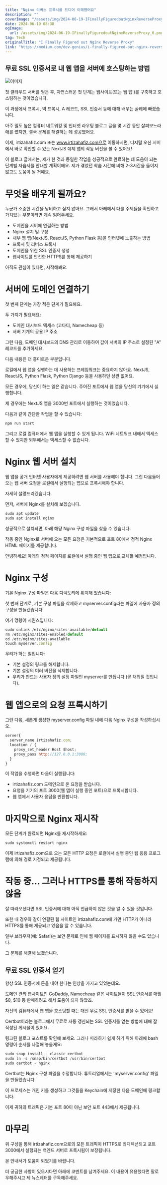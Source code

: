 ```yaml
---
title: "Nginx 리버스 프록시를 드디어 이해했어요"
description: ""
coverImage: "/assets/img/2024-06-19-IFinallyFiguredoutNginxReverseProxy_0.png"
date: 2024-06-19 08:38
ogImage: 
  url: /assets/img/2024-06-19-IFinallyFiguredoutNginxReverseProxy_0.png
tag: Tech
originalTitle: "I Finally Figured out Nginx Reverse Proxy"
link: "https://medium.com/dev-genius/i-finally-figured-out-nginx-reverse-proxy-b9c050f16db7"
---
```



## 무료 SSL 인증서로 내 웹 앱을 서버에 호스팅하는 방법

![이미지](/assets/img/2024-06-19-IFinallyFiguredoutNginxReverseProxy_0.png)

첫 클라우드 서버를 얻은 후, 자연스러운 첫 단계는 웹사이트(또는 웹 앱!)를 구축하고 호스팅하는 것이었습니다.

이 과정에서 프록시, 역 프록시, A 레코드, SSL 인증서 등에 대해 배우는 굴레에 빠졌습니다.

<div class="content-ad"></div>

아주 밀도 높은 컴퓨터 네트워킹 및 인터넷 라우팅 블로그 글을 몇 시간 동안 살펴보느라 애를 썼지만, 결국 문제를 해결하는 데 성공했어요.

이제, irtizahafiz.com 또는 www.irtizahafiz.com으로 이동하시면, 디지털 오션 서버에서 바로 확인할 수 있는 NextJS 예제 앱의 작동 버전을 볼 수 있어요!

이 블로그 글에서는, 제가 한 것과 동일한 작업을 성공적으로 완료하는 데 도움이 되는 단계별 자습서를 안내할 계획이에요. 제가 겪었던 학습 시간에 비해 2-3시간을 들이지 않고도 도움이 될 거예요.

# 무엇을 배우게 될까요?

<div class="content-ad"></div>

누군가 소중한 시간을 낭비하고 싶지 않아요. 그래서 아래에서 다룰 주제들을 확인하고 가치있는 부분이라면 계속 읽어주세요.

- 도메인을 서버에 연결하는 방법
- Nginx 설치 및 구성
- 내부 웹 앱(NextJS, ReactJS, Python Flask 등)을 인터넷에 노출하는 방법
- 프록시 및 리버스 프록시
- 도메인을 위한 SSL 인증서 생성
- 웹사이트를 안전한 HTTPS를 통해 제공하기

아직도 관심이 있다면, 시작해봐요.

# 서버에 도메인 연결하기

<div class="content-ad"></div>

첫 번째 단계는 가장 적은 단계가 필요해요.

두 가지가 필요해요:

- 도메인 대시보드 액세스 (고다디, Namecheap 등)
- 서버 기계의 공용 IP 주소

그런 다음, 도메인 대시보드의 DNS 관리로 이동하여 값이 서버의 IP 주소로 설정된 "A" 레코드를 추가하세요.

<div class="content-ad"></div>

다음 내용은 더 흥미로운 부분입니다.

로컬에서 웹 앱을 실행하는 데 사용하는 프레임워크는 중요하지 않아요. NextJS, ReactJS, Python Flask, Python Django 등을 사용하던 상관 없어요.

<div class="content-ad"></div>

모든 경우에, 당신이 하는 일은 같습니다. 주어진 포트에서 웹 앱을 당신의 기기에서 실행합니다.

제 경우에는 NextJS 앱을 3000번 포트에서 실행하는 것이었습니다.

다음과 같이 간단한 작업을 할 수 있습니다:

```js
npm run start
```

<div class="content-ad"></div>

그리고 로컬 컴퓨터에서 웹 앱을 실행할 수 있게 됩니다. WiFi 네트워크 내에서 액세스할 수 있지만 외부에서는 액세스할 수 없습니다.

# Nginx 웹 서버 설치

웹 앱을 공개 인터넷 사용자에게 제공하려면 웹 서버를 사용해야 합니다. 그런 다음들어오는 웹 서버 요청을 로컬에서 실행되는 앱으로 프록시해야 합니다.

자세히 설명드리겠습니다.

<div class="content-ad"></div>

먼저, 서버에 Nginx를 설치해 보겠습니다.

```js
sudo apt update
sudo apt install nginx
```

성공적으로 설치되면, 아래 해당 Nginx 구성 파일을 찾을 수 있습니다:

작동 중인 Nginx로 서버에 오는 모든 요청은 기본적으로 포트 80에서 정적 Nginx HTML 페이지를 제공합니다.

<div class="content-ad"></div>

안녕하세요! 아래의 정적 페이지를 로컬에서 실행 중인 웹 앱으로 교체할 예정입니다.

# Nginx 구성

기본 Nginx 구성 파일은 다음 디렉토리에 위치해 있습니다:

첫 번째 단계로, 기본 구성 파일을 삭제하고 myserver.config라는 파일에 사용자 정의 구성을 만들겠습니다.

<div class="content-ad"></div>

여기 명령어 시퀀스입니다:

```js
sudo unlink /etc/nginx/sites-available/default
rm /etc/nginx/sites-enabled/default
cd /etc/nginx/sites-available
touch myserver.config
```

우리가 하는 일입니다:

- 기본 설정의 링크를 해제합니다.
- 기본 설정의 미러 버전을 삭제합니다.
- 우리가 만드는 사용자 정의 설정 파일인 myserver를 만듭니다 (곧 채워질 것입니다).

<div class="content-ad"></div>

# 웹 앱으로의 요청 프록시하기

그런 다음, 새롭게 생성한 myserver.config 파일 내에 다음 Nginx 구성을 작성하십시오.

```js
server{
  server_name irtizahafiz.com;
  location / {
    proxy_set_header Host $host;
    proxy_pass http://127.0.0.1:3000;
  }
}
```

이 작업을 수행하면 다음이 실행됩니다:

<div class="content-ad"></div>

- irtizahafiz.com 도메인으로 온 요청을 받습니다.
- 요청을 기기의 포트 3000(웹 앱이 실행 중인 포트)으로 프록시합니다.
- 웹 앱에서 사용자 응답을 반환합니다.

# 마지막으로 Nginx 재시작

모든 단계가 완료되면 Nginx를 재시작하세요:

```js
sudo systemctl restart nginx
```

<div class="content-ad"></div>

이제 irtizahafiz.com으로 오는 모든 HTTP 요청은 로컬에서 실행 중인 웹 응용 프로그램에 의해 경로 지정되고 제공됩니다.

# 작동 중… 그러나 HTTPS를 통해 작동하지 않음

잘 따라오셨다면 SSL 인증서에 대해 아직 언급하지 않은 것을 알 수 있을 것입니다.

또한 내 경우와 같이 연결된 웹 사이트인 irtizahafiz.com에 가면 HTTP가 아니라 HTTPS를 통해 제공되고 있음을 알 수 있습니다.

<div class="content-ad"></div>

일부 브라우저(예: Safari)는 보안 문제로 인해 웹 페이지를 표시하지 않을 수도 있습니다.

그 문제를 해결해 보겠습니다.

## 무료 SSL 인증서 얻기

항상 SSL 인증서에 돈을 내야 한다는 인상을 가지고 있었는데요.

<div class="content-ad"></div>

도메인 관리 웹사이트인 GoDaddy, Namecheap 같은 사이트들이 SSL 인증서를 매월 $8, $10 등 판매하려고 해서 도움이 되지 않았죠.

자신의 컴퓨터에서 웹 앱을 호스팅할 때는 대신 무료 SSL 인증서를 받을 수 있어요!

Certbot이라는 블로그에서 무료로 자동 갱신되는 SSL 인증서를 얻는 방법에 대해 잘 작성된 게시물이 있어요.

링크된 블로그 포스트를 확인해 보세요. 그러나 따라하기 쉽게 하기 위해 아래에 bash 명령어 순서를 나열해 놓을게요:

<div class="content-ad"></div>

```js
sudo snap install - classic certbot
sudo ln -s /snap/bin/certbot /usr/bin/certbot
sudo certbot - nginx
```

Certbot는 Nginx 구성 파일을 수정합니다. 튜토리얼에서는 'myserver.config' 파일을 만들었습니다.

이 프로세스는 개인 키를 생성하고 그것들을 Keychain에 저장한 다음 도메인에 링크합니다.

이제 귀하의 트래픽은 기본 포트 80이 아닌 보안 포트 443에서 제공됩니다.


<div class="content-ad"></div>

# 마무리

위 구성을 통해 irtizahafiz.com으로의 모든 트래픽이 HTTPS로 리디렉션되고 포트 3000에서 실행되는 백엔드 서버로 프록시됨이 보장됩니다.

본 안내서가 도움이 되었기를 바랍니다.

더 궁금한 사항이 있으시다면 아래에 코멘트를 남겨주세요. 이 내용이 유용했다면 팔로우해주시고 제 뉴스레터를 구독해주세요.
